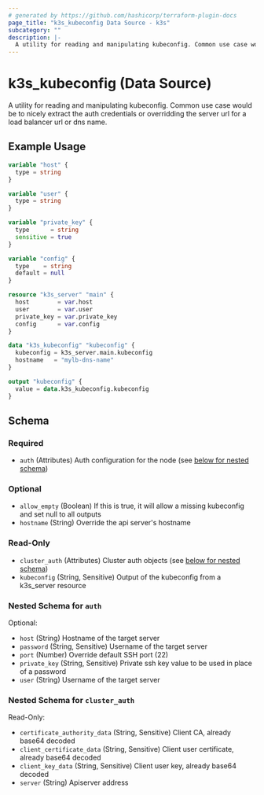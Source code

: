 ```yaml
---
# generated by https://github.com/hashicorp/terraform-plugin-docs
page_title: "k3s_kubeconfig Data Source - k3s"
subcategory: ""
description: |-
  A utility for reading and manipulating kubeconfig. Common use case would be to nicely extract the auth credentials or overridding the server url for a load balancer url or dns name.
---
```


# k3s_kubeconfig (Data Source)

A utility for reading and manipulating kubeconfig. Common use case would be to nicely extract the auth credentials or overridding the server url for a load balancer url or dns name.

## Example Usage

```terraform
variable "host" {
  type = string
}

variable "user" {
  type = string
}

variable "private_key" {
  type      = string
  sensitive = true
}

variable "config" {
  type    = string
  default = null
}

resource "k3s_server" "main" {
  host        = var.host
  user        = var.user
  private_key = var.private_key
  config      = var.config
}

data "k3s_kubeconfig" "kubeconfig" {
  kubeconfig = k3s_server.main.kubeconfig
  hostname   = "mylb-dns-name"
}

output "kubeconfig" {
  value = data.k3s_kubeconfig.kubeconfig
}
```

<!-- schema generated by tfplugindocs -->
## Schema

### Required

- `auth` (Attributes) Auth configuration for the node (see [below for nested schema](#nestedatt--auth))

### Optional

- `allow_empty` (Boolean) If this is true, it will allow a missing kubeconfig and set null to all outputs
- `hostname` (String) Override the api server's hostname

### Read-Only

- `cluster_auth` (Attributes) Cluster auth objects (see [below for nested schema](#nestedatt--cluster_auth))
- `kubeconfig` (String, Sensitive) Output of the kubeconfig from a k3s_server resource

<a id="nestedatt--auth"></a>
### Nested Schema for `auth`

Optional:

- `host` (String) Hostname of the target server
- `password` (String, Sensitive) Username of the target server
- `port` (Number) Override default SSH port (22)
- `private_key` (String, Sensitive) Private ssh key value to be used in place of a password
- `user` (String) Username of the target server


<a id="nestedatt--cluster_auth"></a>
### Nested Schema for `cluster_auth`

Read-Only:

- `certificate_authority_data` (String, Sensitive) Client CA, already base64 decoded
- `client_certificate_data` (String, Sensitive) Client user certificate, already base64 decoded
- `client_key_data` (String, Sensitive) Client user key, already base64 decoded
- `server` (String) Apiserver address
